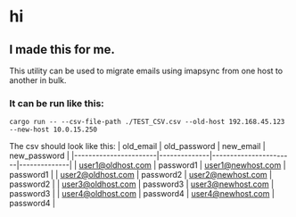 # hi

## I made this for me.

This utility can be used to migrate emails using imapsync from one host to another in bulk.

### It can be run like this:

`cargo run -- --csv-file-path ./TEST_CSV.csv --old-host 192.168.45.123 --new-host 10.0.15.250`

The csv should look like this:
| old_email | old_password | new_email | new_password |
|-----------------------|--------------|-----------------------|--------------|
| user1@oldhost.com | password1 | user1@newhost.com | password1 |
| user2@oldhost.com | password2 | user2@newhost.com | password2 |
| user3@oldhost.com | password3 | user3@newhost.com | password3 |
| user4@oldhost.com | password4 | user4@newhost.com | password4 |
